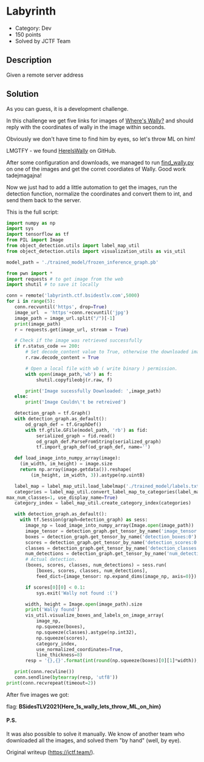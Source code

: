 # Labyrinth

* Category: Dev  
* 150 points  
* Solved by JCTF Team

## Description

Given a remote server address

## Solution

As you can guess, it is a development challenge.  
  
In this challenge we get five links for images of [Where's
Wally?](https://en.wikipedia.org/wiki/Where%27s_Wally%3F) and should reply
with the coordinates of wally in the image within seconds.  
  
Obviously we don't have time to find him by eyes, so let's throw ML on him!  
  
LMGTFY - we found [HereIsWally](https://github.com/tadejmagajna/HereIsWally)
on GitHub.  
  
After some configuration and downloads, we managed to run
[find_wally.py](https://github.com/tadejmagajna/HereIsWally/blob/master/find_wally.py)
on one of the images and get the corret coordiates of Wally. Good work
tadejmagajna!

Now we just had to add a little automation to get the images, run the
detection function, normalize the coordinates and convert them to int, and
send them back to the server.  
  
This is the full script:

```python  
import numpy as np  
import sys  
import tensorflow as tf  
from PIL import Image  
from object_detection.utils import label_map_util  
from object_detection.utils import visualization_utils as vis_util

model_path = './trained_model/frozen_inference_graph.pb'

from pwn import *  
import requests # to get image from the web  
import shutil # to save it locally

conn = remote('labyrinth.ctf.bsidestlv.com',5000)  
for i in range(5):  
   conn.recvuntil('https', drop=True)  
   image_url  = 'https'+conn.recvuntil('jpg')  
   image_path = image_url.split("/")[-1]  
   print(image_path)  
   r = requests.get(image_url, stream = True)

   # Check if the image was retrieved successfully  
   if r.status_code == 200:  
       # Set decode_content value to True, otherwise the downloaded image file's size will be zero.  
       r.raw.decode_content = True

       # Open a local file with wb ( write binary ) permission.  
       with open(image_path,'wb') as f:  
           shutil.copyfileobj(r.raw, f)

       print('Image sucessfully Downloaded: ',image_path)  
   else:  
       print('Image Couldn\'t be retreived')

   detection_graph = tf.Graph()  
   with detection_graph.as_default():  
       od_graph_def = tf.GraphDef()  
       with tf.gfile.GFile(model_path, 'rb') as fid:  
           serialized_graph = fid.read()  
           od_graph_def.ParseFromString(serialized_graph)  
           tf.import_graph_def(od_graph_def, name='')

   def load_image_into_numpy_array(image):  
     (im_width, im_height) = image.size  
     return np.array(image.getdata()).reshape(  
         (im_height, im_width, 3)).astype(np.uint8)

   label_map = label_map_util.load_labelmap('./trained_model/labels.txt')  
   categories = label_map_util.convert_label_map_to_categories(label_map,
max_num_classes=1, use_display_name=True)  
   category_index = label_map_util.create_category_index(categories)

   with detection_graph.as_default():  
     with tf.Session(graph=detection_graph) as sess:  
       image_np = load_image_into_numpy_array(Image.open(image_path))  
       image_tensor = detection_graph.get_tensor_by_name('image_tensor:0')  
       boxes = detection_graph.get_tensor_by_name('detection_boxes:0')  
       scores = detection_graph.get_tensor_by_name('detection_scores:0')  
       classes = detection_graph.get_tensor_by_name('detection_classes:0')  
       num_detections = detection_graph.get_tensor_by_name('num_detections:0')  
       # Actual detection.  
       (boxes, scores, classes, num_detections) = sess.run(  
           [boxes, scores, classes, num_detections],  
           feed_dict={image_tensor: np.expand_dims(image_np, axis=0)})

       if scores[0][0] < 0.1:  
           sys.exit('Wally not found :(')

       width, height = Image.open(image_path).size  
       print('Wally found')  
       vis_util.visualize_boxes_and_labels_on_image_array(  
           image_np,  
           np.squeeze(boxes),  
           np.squeeze(classes).astype(np.int32),  
           np.squeeze(scores),  
           category_index,  
           use_normalized_coordinates=True,  
           line_thickness=8)  
       resp = '{},{}'.format(int(round(np.squeeze(boxes)[0][1]*width)), int(round(np.squeeze(boxes)[0][0]*height)))

   print(conn.recvline())  
   conn.sendline(bytearray(resp, 'utf8'))  
print(conn.recvrepeat(timeout=2))  
```  
After five images we got:

flag: **BSidesTLV2021{Here_1s_wally_lets_throw_ML_on_him}**

#### P.S.  
It was also possible to solve it manually. We know of another team who
downloaded all the images, and solved them "by hand" (well, by eye).

Original writeup (https://jctf.team/).